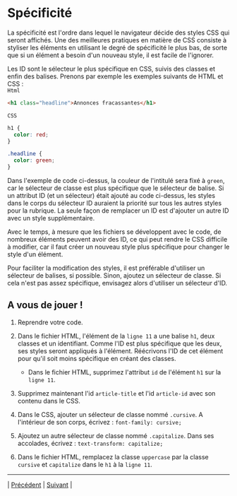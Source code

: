 # Spécificité

La spécificité est l'ordre dans lequel le navigateur décide des styles CSS qui seront affichés. Une des meilleures pratiques en matière de CSS consiste à styliser les éléments en utilisant le degré de spécificité le plus bas, de sorte que si un élément a besoin d'un nouveau style, il est facile de l'ignorer.

Les ID sont le sélecteur le plus spécifique en CSS, suivis des classes et enfin des balises. Prenons par exemple les exemples suivants de HTML et CSS :  
`Html`
```html
<h1 class="headline">Annonces fracassantes</h1>
```
`CSS`
```css
h1 {
  color: red;
}

.headline {
  color: green;
}
```

Dans l'exemple de code ci-dessus, la couleur de l'intitulé sera fixé à `green`, car le sélecteur de classe est plus spécifique que le sélecteur de balise.
Si un attribut ID (et un sélecteur) était ajouté au code ci-dessus, les styles dans le corps du sélecteur ID auraient la priorité sur tous les autres styles pour la rubrique.
La seule façon de remplacer un ID est d'ajouter un autre ID avec un style supplémentaire.


Avec le temps, à mesure que les fichiers se développent avec le code, de nombreux éléments peuvent avoir des ID, ce qui peut rendre le CSS difficile à modifier, car il faut créer un nouveau style plus spécifique pour changer le style d'un élément.

Pour faciliter la modification des styles, il est préférable d'utiliser un sélecteur de balises, si possible.
Sinon, ajoutez un sélecteur de classe. Si cela n'est pas assez spécifique, envisagez alors d'utiliser un sélecteur d'ID.

## A vous de jouer !
1. Reprendre votre code.

2. Dans le fichier HTML, l'élément de la `ligne 11` a une balise `h1`, deux classes et un identifiant.
Comme l'ID est plus spécifique que les deux, ses styles seront appliqués à l'élément.
Réécrivons l'ID de cet élément pour qu'il soit moins spécifique en créant des classes.
    - Dans le fichier HTML, supprimez l'attribut `id` de l'élément `h1` sur la `ligne 11`.

3. Supprimez maintenant l'id `article-title` et l'id `article-id` avec son contenu dans le CSS.

4. Dans le CSS, ajouter un sélecteur de classe nommé `.cursive`. A l'intérieur de son corps, écrivez :
    `font-family: cursive;`
    
5. Ajoutez un autre sélecteur de classe nommé `.capitalize`. Dans ses accolades, écrivez :
    `text-transform: capitalize;`

6. Dans le fichier HTML, remplacez la classe `uppercase` par la classe `cursive` et `capitalize` dans le `h1` à la `ligne 11`.

___
| [Précédent](./9-classes-ids.md)       | [Suivant](./11-enchainement-selecteurs.md)        |
